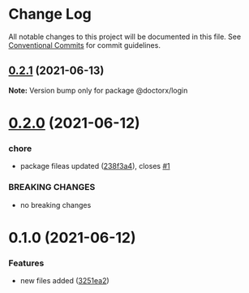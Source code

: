# Change Log

All notable changes to this project will be documented in this file.
See [Conventional Commits](https://conventionalcommits.org) for commit guidelines.

## [0.2.1](https://github.com/developersapien/doctorX/compare/@doctorx/login@0.2.0...@doctorx/login@0.2.1) (2021-06-13)

**Note:** Version bump only for package @doctorx/login





# [0.2.0](https://github.com/developersapien/doctorX/compare/@doctorx/login@0.1.0...@doctorx/login@0.2.0) (2021-06-12)


### chore

* package fileas updated ([238f3a4](https://github.com/developersapien/doctorX/commit/238f3a4f2430425fbb4f1aba6f95394e9c4fbe00)), closes [#1](https://github.com/developersapien/doctorX/issues/1)


### BREAKING CHANGES

* no breaking changes





# 0.1.0 (2021-06-12)


### Features

* new files added ([3251ea2](https://github.com/developersapien/doctorX/commit/3251ea28683e30ddf14584a7c85493e9ffb687b5))
